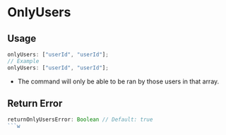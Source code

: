 # OnlyUsers

## Usage

```js
onlyUsers: ["userId", "userId"];
// Example
onlyUsers: ["userId", "userId"];
```

- The command will only be able to be ran by those users in that array.

## Return Error

````js
returnOnlyUsersError: Boolean // Default: true
```w
````
